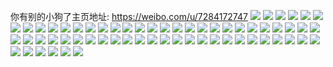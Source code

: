 你有别的小狗了主页地址: https://weibo.com/u/7284172747 
![](https://wx4.sinaimg.cn/mw2000/007WXE5dgy1h95phxzq0qj32c0340x6s.jpg) 
![](https://wx4.sinaimg.cn/mw2000/007WXE5dgy1h94td8d3kbj30v90zo76b.jpg) 
![](https://wx4.sinaimg.cn/mw2000/007WXE5dgy1h92iqkwtzij30hs0hsgrd.jpg) 
![](https://wx4.sinaimg.cn/mw2000/007WXE5dgy1h8v7xhew34j31sc2dsnpd.jpg) 
![](https://wx4.sinaimg.cn/mw2000/007WXE5dgy1h8v7xigdhtj31sc2dse81.jpg) 
![](https://wx4.sinaimg.cn/mw2000/007WXE5dgy1h8v7xgaxulj31sc2dse81.jpg) 
![](https://wx4.sinaimg.cn/mw2000/007WXE5dgy1h8v7u1u580j31sc2dsnpd.jpg) 
![](https://wx4.sinaimg.cn/mw2000/007WXE5dgy1h8uh2ys6d9j32c02c0b29.jpg) 
![](https://wx4.sinaimg.cn/mw2000/007WXE5dgy1h8od18tyvjj32c0340x6q.jpg) 
![](https://wx4.sinaimg.cn/mw2000/007WXE5dgy1h8hbwfnj2dj32a52a54qq.jpg) 
![](https://wx4.sinaimg.cn/mw2000/007WXE5dgy1h8du6ztemkj31j521ju0z.jpg) 
![](https://wx4.sinaimg.cn/mw2000/007WXE5dgy1h8du71h6z1j32c0340hdu.jpg) 
![](https://wx4.sinaimg.cn/mw2000/007WXE5dgy1h8du72uyodj32c02c0b2a.jpg) 
![](https://wx4.sinaimg.cn/mw2000/007WXE5dgy1h8du73jcwnj30vc15sam5.jpg) 
![](https://wx4.sinaimg.cn/mw2000/007WXE5dgy1h8du75jzbsj32c0340x6s.jpg) 
![](https://wx4.sinaimg.cn/mw2000/007WXE5dgy1h8du7akd1jj31la2tsb2c.jpg) 
![](https://wx4.sinaimg.cn/mw2000/007WXE5dgy1h85yqn2ca8j306o06oglj.jpg) 
![](https://wx4.sinaimg.cn/mw2000/007WXE5dgy1h84u1nqtggj32c02c04qp.jpg) 
![](https://wx4.sinaimg.cn/mw2000/007WXE5dgy1h816v5xgltj30qs0cedgp.jpg) 
![](https://wx4.sinaimg.cn/mw2000/007WXE5dgy1h7ptreyoufj32c02c01kx.jpg) 
![](https://wx4.sinaimg.cn/mw2000/007WXE5dgy1h7obnxjj3rj31sc2dse81.jpg) 
![](https://wx4.sinaimg.cn/mw2000/007WXE5dgy1h7obp43iygj30v90va7c9.jpg) 
![](https://wx4.sinaimg.cn/mw2000/007WXE5dgy1h7obnvx855j31sc2dshdt.jpg) 
![](https://wx4.sinaimg.cn/mw2000/007WXE5dgy1h7obo0m2ewj31sc2dse81.jpg) 
![](https://wx4.sinaimg.cn/mw2000/007WXE5dgy1h5rg7hsshsj30v91vo18g.jpg) 
![](https://wx4.sinaimg.cn/mw2000/007WXE5dgy1h4kbh05yj6j30u01hck2y.jpg) 
![](https://wx4.sinaimg.cn/mw2000/007WXE5dgy1gznt6770v3j32c02c0kjm.jpg) 
![](https://wx4.sinaimg.cn/mw2000/007WXE5dgy1gz1mp583yej32c02c0u0x.jpg) 
![](https://wx4.sinaimg.cn/mw2000/007WXE5dly1gwpisxojy8j30tx0rxtcf.jpg) 
![](https://wx4.sinaimg.cn/mw2000/007WXE5dgy1gvn06tyrcuj62c02c07wi02.jpg) 
![](https://wx4.sinaimg.cn/mw2000/007WXE5dgy1gvimiygxuzj62c02c0u0x02.jpg) 
![](https://wx4.sinaimg.cn/mw2000/007WXE5dgy1gvimj8wqfuj62c02c04qq02.jpg) 
![](https://wx4.sinaimg.cn/mw2000/007WXE5dgy1gvimjcv1mcj62c02c0hdu02.jpg) 
![](https://wx4.sinaimg.cn/mw2000/007WXE5dgy1gvimjkr2akj62c02c07wi02.jpg) 
![](https://wx4.sinaimg.cn/mw2000/007WXE5dgy1gvimjng0o8j61sc1sc1kx02.jpg) 
![](https://wx4.sinaimg.cn/mw2000/007WXE5dgy1gvimk5s9ilj62c02c0hdu02.jpg) 
![](https://wx4.sinaimg.cn/mw2000/007WXE5dgy1gvimiuv9q4j62c02c0u0y02.jpg) 
![](https://wx4.sinaimg.cn/mw2000/007WXE5dgy1gtz97ct7ifj62c02c07wi02.jpg) 
![](https://wx4.sinaimg.cn/mw2000/007WXE5dgy1gtks7thu2oj30li102dlf.jpg) 
![](https://wx4.sinaimg.cn/mw2000/007WXE5dgy1gt3yxj7l1yj31sc1sce81.jpg) 
![](https://wx4.sinaimg.cn/mw2000/007WXE5dgy1gsxkob10axj30yi22okjl.jpg) 
![](https://wx4.sinaimg.cn/mw2000/007WXE5dgy1gsxko75vngj30yi22ohdt.jpg) 
![](https://wx4.sinaimg.cn/mw2000/007WXE5dgy1grsd0enyjzj32c02c0he2.jpg) 
![](https://wx4.sinaimg.cn/mw2000/007WXE5dgy1grepj7apbcj32c02c07wi.jpg) 
![](https://wx4.sinaimg.cn/mw2000/007WXE5dgy1grepj40vavj32c02c0u0x.jpg) 
![](https://wx4.sinaimg.cn/mw2000/007WXE5dgy1gq4b88yux9j31sc1scb29.jpg) 
![](https://wx4.sinaimg.cn/mw2000/007WXE5dly1gp2at0cpt2j334033yu0z.jpg) 
![](https://wx4.sinaimg.cn/mw2000/007WXE5dly1goxqshn6afj30to0tre81.jpg) 
![](https://wx4.sinaimg.cn/mw2000/007WXE5dly1gltkujnchbj32bb2bbnpd.jpg) 
![](https://wx4.sinaimg.cn/mw2000/007WXE5dly1gl8bthu2gxj32c02c0b2a.jpg) 
![](https://wx4.sinaimg.cn/mw2000/007WXE5dly1gl77zgq9goj32c02c04lc.jpg) 
![](https://wx4.sinaimg.cn/mw2000/007WXE5dly1gkuteepdyjj32c02c04qp.jpg) 
![](https://wx4.sinaimg.cn/mw2000/007WXE5dly1gktfbq1870j32c02c01kx.jpg) 
![](https://wx4.sinaimg.cn/mw2000/007WXE5dly1gkr917y3byj32c02c01kx.jpg) 
![](https://wx4.sinaimg.cn/mw2000/007WXE5dly1gkmfdinzk7j32c02c07wh.jpg) 
![](https://wx4.sinaimg.cn/mw2000/007WXE5dly1gkjxgv2amkj31ps1acwgr.jpg) 
![](https://wx4.sinaimg.cn/mw2000/007WXE5dly1ggmvmuiaswj31o02801kz.jpg) 
![](https://wx4.sinaimg.cn/mw2000/007WXE5dly1ggmvmxh18oj32c02c0kjl.jpg) 
![](https://wx4.sinaimg.cn/mw2000/007WXE5dly1ggmvmpilpmj328c28chdt.jpg) 
![](https://wx4.sinaimg.cn/mw2000/007WXE5dly1ggmvn045e4j30tu0tu1in.jpg) 
![](https://wx4.sinaimg.cn/mw2000/007WXE5dly1ggfe0ngs9wj30yi0yi10j.jpg) 
![](https://wx4.sinaimg.cn/mw2000/007WXE5dly1ggfe0r5zvjj327g27gkjl.jpg) 
